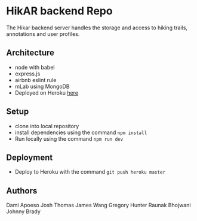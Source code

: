 # HikAR backend Repo

The Hikar backend server handles the storage and access to hiking trails, annotations and user profiles.


## Architecture

* node with babel
* express.js
* airbnb eslint rule
* mLab using MongoDB
* Deployed on Heroku [here](http://hikar.herokuapp.com/)

## Setup

* clone into local repository
* install dependencies using the command `npm install`
* Run locally using the command `npm run dev`

## Deployment

* Deploy to Heroku with the command `git push heroku master`

## Authors

Dami Apoeso 
Josh Thomas
James Wang
Gregory Hunter 
Raunak Bhojwani  
Johnny Brady  
 
  
